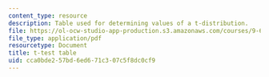 ```yaml
---
content_type: resource
description: Table used for determining values of a t-distribution.
file: https://ol-ocw-studio-app-production.s3.amazonaws.com/courses/9-63-laboratory-in-visual-cognition-fall-2009/cca0bde257bd6ed671c307c5f8dc0cf9_MIT9_63F09_rr02.pdf
file_type: application/pdf
resourcetype: Document
title: t-test table
uid: cca0bde2-57bd-6ed6-71c3-07c5f8dc0cf9
---
```

